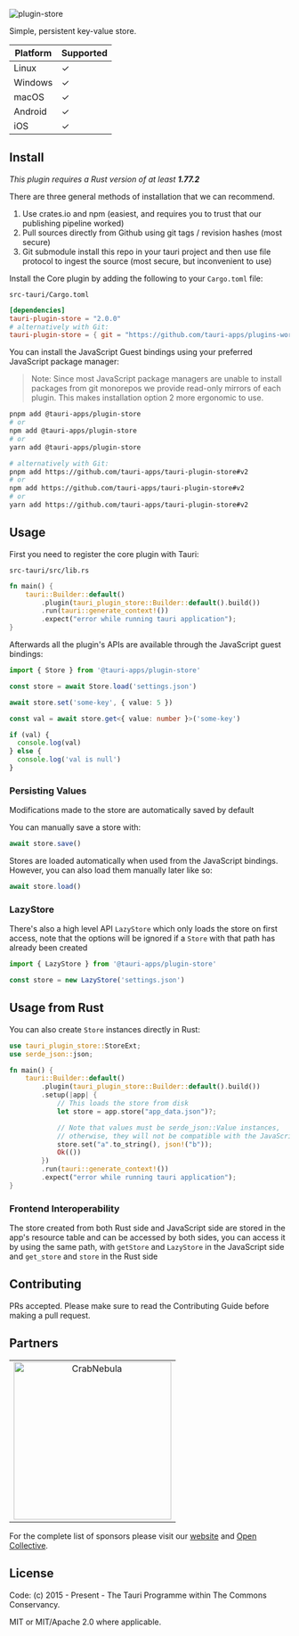 ![plugin-store](https://github.com/tauri-apps/plugins-workspace/raw/v2/plugins/store/banner.png)

Simple, persistent key-value store.

| Platform | Supported |
| -------- | --------- |
| Linux    | ✓         |
| Windows  | ✓         |
| macOS    | ✓         |
| Android  | ✓         |
| iOS      | ✓         |

## Install

_This plugin requires a Rust version of at least **1.77.2**_

There are three general methods of installation that we can recommend.

1. Use crates.io and npm (easiest, and requires you to trust that our publishing pipeline worked)
2. Pull sources directly from Github using git tags / revision hashes (most secure)
3. Git submodule install this repo in your tauri project and then use file protocol to ingest the source (most secure, but inconvenient to use)

Install the Core plugin by adding the following to your `Cargo.toml` file:

`src-tauri/Cargo.toml`

```toml
[dependencies]
tauri-plugin-store = "2.0.0"
# alternatively with Git:
tauri-plugin-store = { git = "https://github.com/tauri-apps/plugins-workspace", branch = "v2" }
```

You can install the JavaScript Guest bindings using your preferred JavaScript package manager:

> Note: Since most JavaScript package managers are unable to install packages from git monorepos we provide read-only mirrors of each plugin. This makes installation option 2 more ergonomic to use.

```sh
pnpm add @tauri-apps/plugin-store
# or
npm add @tauri-apps/plugin-store
# or
yarn add @tauri-apps/plugin-store

# alternatively with Git:
pnpm add https://github.com/tauri-apps/tauri-plugin-store#v2
# or
npm add https://github.com/tauri-apps/tauri-plugin-store#v2
# or
yarn add https://github.com/tauri-apps/tauri-plugin-store#v2
```

## Usage

First you need to register the core plugin with Tauri:

`src-tauri/src/lib.rs`

```rust
fn main() {
    tauri::Builder::default()
        .plugin(tauri_plugin_store::Builder::default().build())
        .run(tauri::generate_context!())
        .expect("error while running tauri application");
}
```

Afterwards all the plugin's APIs are available through the JavaScript guest bindings:

```typescript
import { Store } from '@tauri-apps/plugin-store'

const store = await Store.load('settings.json')

await store.set('some-key', { value: 5 })

const val = await store.get<{ value: number }>('some-key')

if (val) {
  console.log(val)
} else {
  console.log('val is null')
}
```

### Persisting Values

Modifications made to the store are automatically saved by default

You can manually save a store with:

```javascript
await store.save()
```

Stores are loaded automatically when used from the JavaScript bindings.  
However, you can also load them manually later like so:

```javascript
await store.load()
```

### LazyStore

There's also a high level API `LazyStore` which only loads the store on first access, note that the options will be ignored if a `Store` with that path has already been created

```typescript
import { LazyStore } from '@tauri-apps/plugin-store'

const store = new LazyStore('settings.json')
```

## Usage from Rust

You can also create `Store` instances directly in Rust:

```rust
use tauri_plugin_store::StoreExt;
use serde_json::json;

fn main() {
    tauri::Builder::default()
        .plugin(tauri_plugin_store::Builder::default().build())
        .setup(|app| {
            // This loads the store from disk
            let store = app.store("app_data.json")?;

            // Note that values must be serde_json::Value instances,
            // otherwise, they will not be compatible with the JavaScript bindings.
            store.set("a".to_string(), json!("b"));
            Ok(())
        })
        .run(tauri::generate_context!())
        .expect("error while running tauri application");
}
```

### Frontend Interoperability

The store created from both Rust side and JavaScript side are stored in the app's resource table and can be accessed by both sides, you can access it by using the same path, with `getStore` and `LazyStore` in the JavaScript side and `get_store` and `store` in the Rust side

## Contributing

PRs accepted. Please make sure to read the Contributing Guide before making a pull request.

## Partners

<table>
  <tbody>
    <tr>
      <td align="center" valign="middle">
        <a href="https://crabnebula.dev" target="_blank">
          <img src="https://github.com/tauri-apps/plugins-workspace/raw/v2/.github/sponsors/crabnebula.svg" alt="CrabNebula" width="283">
        </a>
      </td>
    </tr>
  </tbody>
</table>

For the complete list of sponsors please visit our [website](https://tauri.app#sponsors) and [Open Collective](https://opencollective.com/tauri).

## License

Code: (c) 2015 - Present - The Tauri Programme within The Commons Conservancy.

MIT or MIT/Apache 2.0 where applicable.
